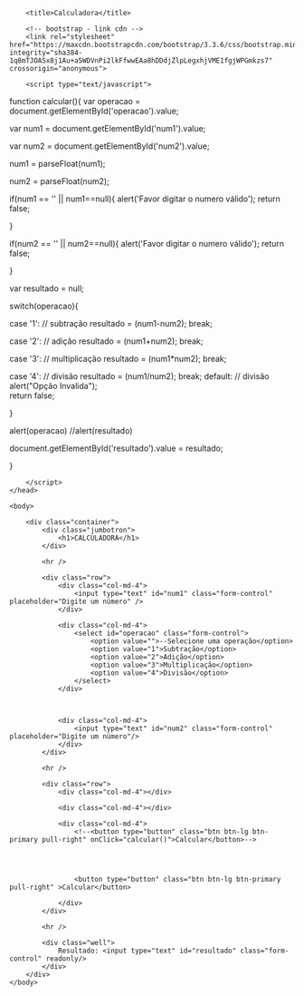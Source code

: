 <!DOCTYPE HTML>
<html lang="pt-br">
	<head>
		<meta charset="UTF-8">

		<title>Calculadora</title>

		<!-- bootstrap - link cdn -->
		<link rel="stylesheet" href="https://maxcdn.bootstrapcdn.com/bootstrap/3.3.6/css/bootstrap.min.css" integrity="sha384-1q8mTJOASx8j1Au+a5WDVnPi2lkFfwwEAa8hDDdjZlpLegxhjVME1fgjWPGmkzs7" crossorigin="anonymous">

		<script type="text/javascript">

function calcular(){
var operacao = document.getElementById('operacao').value;

var num1 =  document.getElementById('num1').value;

var num2 =  document.getElementById('num2').value; 


num1 = parseFloat(num1);

num2 = parseFloat(num2);

if(num1 == '' || num1==null){
alert('Favor digitar o numero válido');
return false;

}

if(num2 == '' || num2==null){
alert('Favor digitar o numero válido');
return false;

}

var resultado = null;

switch(operacao){

case '1': // subtração
resultado = (num1-num2);
break;

case '2': // adição
resultado = (num1+num2);
break;

case '3': // multiplicação
resultado = (num1*num2);
break;
 

case '4': // divisão
resultado = (num1/num2);
break;
default: // divisão
alert("Opção Invalida");   
return false;

}



alert(operacao)
//alert(resultado)

document.getElementById('resultado').value = resultado; 

}
			
		</script>
	</head>

	<body>
		
		<div class="container">
			<div class="jumbotron">
				<h1>CALCULADORA</h1>
			</div>

			<hr />

			<div class="row">
				<div class="col-md-4">
					<input type="text" id="num1" class="form-control" placeholder="Digite um número" />
				</div>

				<div class="col-md-4">
					<select id="operacao" class="form-control">
						<option value="">--Selecione uma operação</option>
						<option value="1">Subtração</option>
						<option value="2">Adição</option>
						<option value="3">Multiplicação</option>
						<option value="4">Divisão</option>
					</select>
				</div>



				<div class="col-md-4">
					<input type="text" id="num2" class="form-control" placeholder="Digite um número"/>
				</div>
			</div>

			<hr />

			<div class="row">
				<div class="col-md-4"></div>

				<div class="col-md-4"></div>

				<div class="col-md-4">
					<!--<button type="button" class="btn btn-lg btn-primary pull-right" onClick="calcular()">Calcular</button>-->
					



					<button type="button" class="btn btn-lg btn-primary pull-right" >Calcular</button>

				</div>
			</div>

			<hr />

			<div class="well">
				Resultado: <input type="text" id="resultado" class="form-control" readonly/>
			</div>
		</div>
	</body>
</html>
